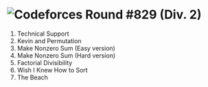 # ![Codeforces Round #829 (Div. 2)](https://codeforces.com/contest/1754)

1. Technical Support 
2. Kevin and Permutation
3. Make Nonzero Sum (Easy version)
4. Make Nonzero Sum (Hard version)
5. Factorial Divisibility
6. Wish I Knew How to Sort
7. The Beach
